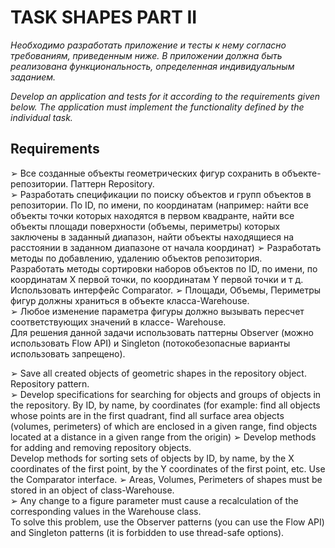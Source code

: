 # TASK SHAPES PART II

*Необходимо разработать приложение и тесты к нему согласно требованиям, приведенным ниже. В приложении должна быть реализована функциональность, 
определенная индивидуальным заданием.*<br/>

*Develop an application and tests for it according to the requirements given below. The application must implement 
the functionality defined by the individual task.*<br/>

## Requirements

➢ Все созданные объекты геометрических фигур сохранить в объекте-репозитории. Паттерн Repository.<br/>
➢ Разработать спецификации по поиску объектов и групп объектов в репозитории. По ID, по имени, по координатам (например: найти все объекты точки которых находятся в первом квадранте, найти все объекты площади поверхности (объемы, периметры) которых заключены в заданный диапазон, найти объекты находящиеся на расстоянии в заданном диапазоне от начала координат)
➢ Разработать методы по добавлению, удалению объектов репозитория.<br/>
Разработать методы сортировки наборов объектов по ID, по имени, по координатам Х первой точки, по координатам Y первой точки и т д. Использовать интерфейс Comparator.
➢ Площади, Объемы, Периметры фигур должны храниться в объекте класса-Warehouse.<br/>
➢ Любое изменение параметра фигуры должно вызывать пересчет соответствующих значений в классе- Warehouse.<br/>
Для решения данной задачи использовать паттерны Observer (можно использовать Flow API) и Singleton (потокобезопасные варианты использовать запрещено).<br/>

➢ Save all created objects of geometric shapes in the repository object. Repository pattern.<br/>
➢ Develop specifications for searching for objects and groups of objects in the repository. By ID, by name, by coordinates (for example: find all objects whose points are in the first quadrant, find all surface area objects (volumes, perimeters) of which are enclosed in a given range, find objects located at a distance in a given range from the origin)
➢ Develop methods for adding and removing repository objects.<br/>
Develop methods for sorting sets of objects by ID, by name, by the X coordinates of the first point, by the Y coordinates of the first point, etc. Use the Comparator interface.
➢ Areas, Volumes, Perimeters of shapes must be stored in an object of class-Warehouse.<br/>
➢ Any change to a figure parameter must cause a recalculation of the corresponding values in the Warehouse class.<br/>
To solve this problem, use the Observer patterns (you can use the Flow API) and Singleton patterns (it is forbidden to use thread-safe options).<br/>

